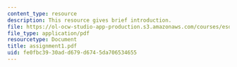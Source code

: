 ```yaml
---
content_type: resource
description: This resource gives brief introduction.
file: https://ol-ocw-studio-app-production.s3.amazonaws.com/courses/esd-342-advanced-system-architecture-spring-2006/fe0fbc3930add679d6745da706534655_assignment1.pdf
file_type: application/pdf
resourcetype: Document
title: assignment1.pdf
uid: fe0fbc39-30ad-d679-d674-5da706534655
---
```


